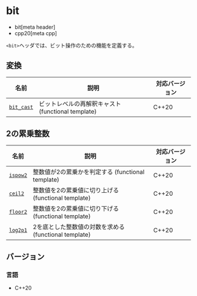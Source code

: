 # bit
* bit[meta header]
* cpp20[meta cpp]

`<bit>`ヘッダでは、ビット操作のための機能を定義する。

## 変換

| 名前 | 説明 | 対応バージョン |
|------|------|----------------|
| [`bit_cast`](bit/bit_cast.md.nolink) | ビットレベルの再解釈キャスト (functional template) | C++20 |


## 2の累乗整数

| 名前 | 説明 | 対応バージョン |
|------|------|----------------|
| [`ispow2`](bit/ispow2.md) | 整数値が2の累乗かを判定する (functional template) | C++20 |
| [`ceil2`](bit/ceil2.md)   | 整数値を2の累乗値に切り上げる (functional template) | C++20 |
| [`floor2`](bit/floor2.md) | 整数値を2の累乗値に切り下げる (functional template) | C++20 |
| [`log2p1`](bit/log2p1.md) | 2を底とした整数値の対数を求める (functional template) | C++20 |


## バージョン
### 言語
- C++20
